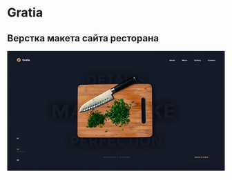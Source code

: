 # Gratia

Верстка макета сайта ресторана
---
![Макет](https://github.com/KoryakinaSvetlana/Gratia/raw/master/source/img/Gratia.jpg)
